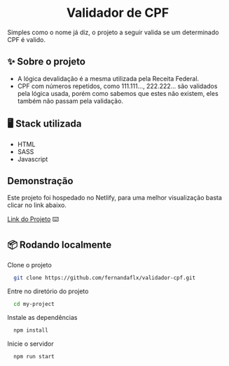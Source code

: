 <h1 align="center">Validador de CPF</h1>

Simples como o nome já diz, o projeto a seguir valida se um determinado CPF é valido.


## ✨ Sobre o projeto

- A lógica devalidação é a mesma utilizada pela Receita Federal. 
- CPF com números repetidos, como 111.111..., 222.222... são validados pela lógica usada, porém como sabemos que estes não existem, eles também não passam pela validação. 


## 🖥 Stack utilizada

- HTML
- SASS
- Javascript


## Demonstração

Este projeto foi hospedado no Netlify, para uma melhor visualização basta clicar no link abaixo.

[Link do Projeto](https://validador-de-cpfs.netlify.app/) ⌨️

## 📦 Rodando localmente

Clone o projeto

```bash
  git clone https://github.com/fernandaflx/validador-cpf.git
```

Entre no diretório do projeto

```bash
  cd my-project
```

Instale as dependências

```bash
  npm install
```

Inicie o servidor

```bash
  npm run start
```

